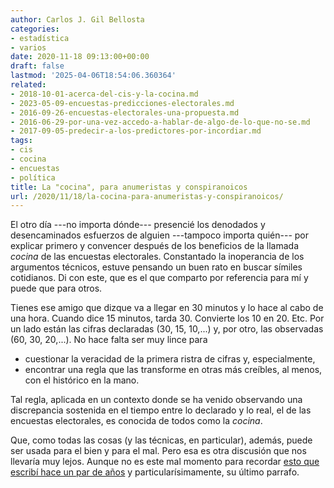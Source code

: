 ```yaml
---
author: Carlos J. Gil Bellosta
categories:
- estadística
- varios
date: 2020-11-18 09:13:00+00:00
draft: false
lastmod: '2025-04-06T18:54:06.360364'
related:
- 2018-10-01-acerca-del-cis-y-la-cocina.md
- 2023-05-09-encuestas-predicciones-electorales.md
- 2016-09-26-encuestas-electorales-una-propuesta.md
- 2016-06-29-por-una-vez-accedo-a-hablar-de-algo-de-lo-que-no-se.md
- 2017-09-05-predecir-a-los-predictores-por-incordiar.md
tags:
- cis
- cocina
- encuestas
- política
title: La "cocina", para anumeristas y conspiranoicos
url: /2020/11/18/la-cocina-para-anumeristas-y-conspiranoicos/
---
```


El otro día ---no importa dónde--- presencié los denodados y desencaminados esfuerzos de alguien ---tampoco importa quién--- por explicar primero y convencer después de los beneficios de la llamada _cocina_ de las encuestas electorales. Constantado la inoperancia de los argumentos técnicos, estuve pensando un buen rato en buscar símiles cotidianos. Di con este, que es el que comparto por referencia para mí y puede que para otros.

Tienes ese amigo que dizque va a llegar en 30 minutos y lo hace al cabo de una hora. Cuando dice 15 minutos, tarda 30. Convierte los 10 en 20. Etc. Por un lado están las cifras declaradas (30, 15, 10,...) y, por otro, las observadas (60, 30, 20,...). No hace falta ser muy lince para

* cuestionar la veracidad de la primera ristra de cifras y, especialmente,
* encontrar una regla que las transforme en otras más creíbles, al menos, con el histórico en la mano.

Tal regla, aplicada en un contexto donde se ha venido observando una discrepancia sostenida en el tiempo entre lo declarado y lo real, el de las encuestas electorales, es conocida de todos como la _cocina_.

Que, como todas las cosas (y las técnicas, en particular), además, puede ser usada para el bien y para el mal. Pero esa es otra discusión que nos llevaría muy lejos. Aunque no es este mal momento para recordar [esto que escribí hace un par de años](https://www.datanalytics.com/2018/10/01/acerca-del-cis-y-la-cocina/) y particularísimamente, su último parrafo.